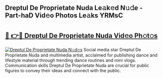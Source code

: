 ## Dreptul De Proprietate Nuda Le𝚊k𝚎d N𝚞𝚍e - Part-haD Vid𝚎o Photos Le𝚊ks YRMsC

# <h2><a href="http://fbf1xrx.evod.top/?m=Dreptul+De+Proprietate+Nuda">🔗 👉🔴 Dreptul De Proprietate Nuda Vid𝚎o Ph𝚘t𝚘s</a></h2>

[![Dreptul De Proprietate Nuda N𝚞d𝚎s](https://i.imgur.com/8V9OHl7.gif)](http://fbf1xrx.evod.top/?m=Dreptul+De+Proprietate+Nuda)
Social media star Dreptul De Proprietate Nuda and multimedia artist, acclaimed for publishing dance and lifestyle material through trending dance routines and mini vlogs. Communication skills Dreptul De Proprietate Nuda are crucial for public figures to convey their ideas and connect with the public. 

